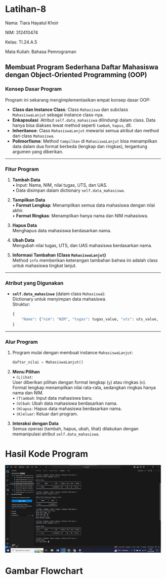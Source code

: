 # Latihan-8

Nama: Tiara Hayatul Khoir

NIM: 312410474

Kelas: TI.24.A.5

Mata Kuliah: Bahasa Pemrograman

## Membuat Program Sederhana Daftar Mahasiswa dengan Object-Oriented Programming (OOP)

### **Konsep Dasar Program**
Program ini sekarang mengimplementasikan empat konsep dasar OOP:  
- **Class dan Instance Class**: Class `Mahasiswa` dan subclass `MahasiswaLanjut` sebagai instance class-nya.  
- **Enkapsulasi**: Atribut `self.data_mahasiswa` dilindungi dalam class. Data hanya bisa diakses lewat method seperti `tambah`, `hapus`, dll.  
- **Inheritance**: Class `MahasiswaLanjut` mewarisi semua atribut dan method dari class `Mahasiswa`.  
- **Polimorfisme**: Method `tampilkan` di `MahasiswaLanjut` bisa menampilkan data dalam dua format berbeda (lengkap dan ringkas), tergantung argumen yang diberikan.

---

### **Fitur Program**
1. **Tambah Data**  
   •	Input: Nama, NIM, nilai tugas, UTS, dan UAS.  
   •	Data disimpan dalam dictionary `self.data_mahasiswa`.  

2. **Tampilkan Data**  
   •	**Format Lengkap**: Menampilkan semua data mahasiswa dengan nilai akhir.  
   •	**Format Ringkas**: Menampilkan hanya nama dan NIM mahasiswa.  

3. **Hapus Data**  
   Menghapus data mahasiswa berdasarkan nama.

4. **Ubah Data**  
   Mengubah nilai tugas, UTS, dan UAS mahasiswa berdasarkan nama.

5. **Informasi Tambahan (Class `MahasiswaLanjut`)**  
   Method `info` memberikan keterangan tambahan bahwa ini adalah class untuk mahasiswa tingkat lanjut.  

---

### **Atribut yang Digunakan**
- **`self.data_mahasiswa`** (dalam class `Mahasiswa`):  
  Dictionary untuk menyimpan data mahasiswa.  
  Struktur:  
  ```python
  {
      "Nama": {"nim": "NIM", "tugas": tugas_value, "uts": uts_value, "uas": uas_value}
  }
  ```

---

### **Alur Program**
1. Program mulai dengan membuat instance `MahasiswaLanjut`:
   ```python
   daftar_nilai = MahasiswaLanjut()
   ```
2. **Menu Pilihan**  
   •	`(L)ihat`:  
   User diberikan pilihan dengan format lengkap (`y`) atau ringkas (`n`). Format lengkap menampilkan nilai rata-rata, sedangkan ringkas hanya nama dan NIM.  
   •	`(T)ambah`: Input data mahasiswa baru.  
   •	`(U)bah`: Ubah data mahasiswa berdasarkan nama.  
   •	`(H)apus`: Hapus data mahasiswa berdasarkan nama.  
   •	`(K)eluar`: Keluar dari program.  

3. **Interaksi dengan Data**  
   Semua operasi (tambah, hapus, ubah, lihat) dilakukan dengan memanipulasi atribut `self.data_mahasiswa`.
  
# Hasil Kode Program
![Latihan-8](https://github.com/tir890/Latihan-8/blob/a55fd9d4bb54930dba35b1964acddb377b625910/Screenshot%202024-12-10%20145115.png)

# Gambar Flowchart
![]()
